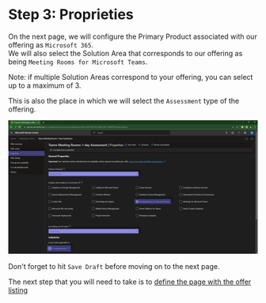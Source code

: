 # Step 3: Proprieties

On the next page, we will configure the Primary Product associated with our offering as `Microsoft 365`.  
We will also select the Solution Area that corresponds to our offering as being `Meeting Rooms for Microsoft Teams`.

Note: if multiple Solution Areas correspond to your offering, you can select up to a maximum of 3.

This is also the place in which we will select the `Assessment` type of the offering.

![Partner Center - Commercial Marketplace](./../images/publishing/step4_prop.png "")

Don't forget to hit `Save Draft` before moving on to the next page.

The next step that you will need to take is to [define the page with the offer listing](offerlisting.md)
